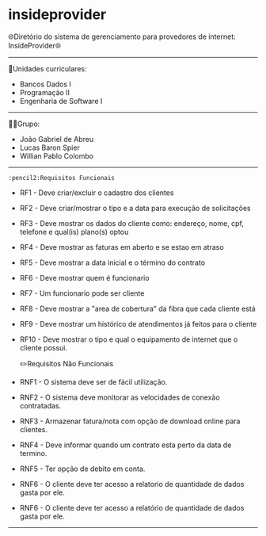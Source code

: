 # insideprovider
:globe_with_meridians:Diretório do sistema de gerenciamento para provedores de internet: InsideProvider:globe_with_meridians:

-----------------------------------------------------------------------------------------------------------------------------------------------------------------------

:open_book:Unidades curriculares: 
  - Bancos Dados I
  - Programação II
  - Engenharia de Software I

-----------------------------------------------------------------------------------------------------------------------------------------------------------------------

:raising_hand_man:Grupo: 
  - João Gabriel de Abreu
  - Lucas Baron Spier
  - Willian Pablo Colombo
  
-----------------------------------------------------------------------------------------------------------------------------------------------------------------------  
	:pencil2:Requisitos Funcionais
  - RF1 - Deve criar/excluir o cadastro dos clientes
  - RF2 - Deve criar/mostrar o tipo e a data para execução de solicitações
  - RF3 - Deve mostrar os dados do cliente como: endereço, nome, cpf, telefone e qual(is) plano(s) optou
  - RF4 - Deve mostrar as faturas em aberto e se estao em atraso
  - RF5 - Deve mostrar a data inicial e o término do contrato
  - RF6 - Deve mostrar quem é funcionario
  - RF7 - Um funcionario pode ser cliente
  - RF8 - Deve mostrar a "area de cobertura" da fibra que cada cliente está
  - RF9 - Deve mostrar um histórico de atendimentos já feitos para o cliente
  - RF10 - Deve mostrar o tipo e qual o equipamento de internet que o cliente possui.

	:pencil2:Requisitos Não Funcionais
  - RNF1 - O sistema deve ser de fácil utilização.
  - RNF2 - O sistema deve monitorar as velocidades de conexão contratadas.
  - RNF3 - Armazenar fatura/nota com opção de download online para clientes.
  - RNF4 - Deve informar quando um contrato esta perto da data de termino.
  - RNF5 - Ter opção de debito em conta.
  - RNF6 - O cliente deve ter acesso a relatorio de quantidade de dados gasta por ele.
  - RNF6 - O cliente deve ter acesso a relatório de quantidade de dados gasta por ele.
  
-----------------------------------------------------------------------------------------------------------------------------------------------------------------------
